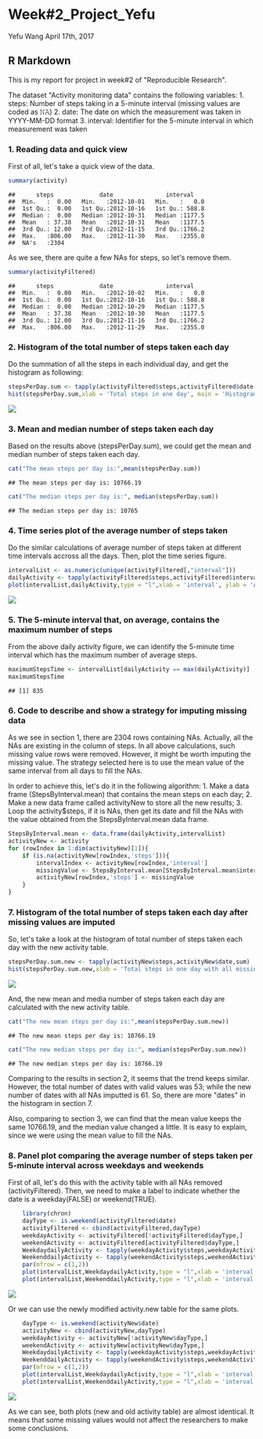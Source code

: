 Week\#2\_Project\_Yefu
================
Yefu Wang
April 17th, 2017

R Markdown
----------

This is my report for project in week\#2 of "Reproducible Research".

The dataset "Activity monitoring data" contains the following variables: 1. steps: Number of steps taking in a 5-minute interval (missing values are coded as 𝙽𝙰) 2. date: The date on which the measurement was taken in YYYY-MM-DD format 3. interval: Identifier for the 5-minute interval in which measurement was taken

### 1. Reading data and quick view

First of all, let's take a quick view of the data.

``` r
summary(activity)
```

    ##      steps             date               interval     
    ##  Min.   :  0.00   Min.   :2012-10-01   Min.   :   0.0  
    ##  1st Qu.:  0.00   1st Qu.:2012-10-16   1st Qu.: 588.8  
    ##  Median :  0.00   Median :2012-10-31   Median :1177.5  
    ##  Mean   : 37.38   Mean   :2012-10-31   Mean   :1177.5  
    ##  3rd Qu.: 12.00   3rd Qu.:2012-11-15   3rd Qu.:1766.2  
    ##  Max.   :806.00   Max.   :2012-11-30   Max.   :2355.0  
    ##  NA's   :2304

As we see, there are quite a few NAs for steps, so let's remove them.

``` r
summary(activityFiltered)
```

    ##      steps             date               interval     
    ##  Min.   :  0.00   Min.   :2012-10-02   Min.   :   0.0  
    ##  1st Qu.:  0.00   1st Qu.:2012-10-16   1st Qu.: 588.8  
    ##  Median :  0.00   Median :2012-10-29   Median :1177.5  
    ##  Mean   : 37.38   Mean   :2012-10-30   Mean   :1177.5  
    ##  3rd Qu.: 12.00   3rd Qu.:2012-11-16   3rd Qu.:1766.2  
    ##  Max.   :806.00   Max.   :2012-11-29   Max.   :2355.0

### 2. Histogram of the total number of steps taken each day

Do the summation of all the steps in each individual day, and get the histogram as following:

``` r
stepsPerDay.sum <- tapply(activityFiltered$steps,activityFiltered$date,sum)
hist(stepsPerDay.sum,xlab = 'Total steps in one day', main = 'Histogram of totals steps in one day')
```

![](TestResult_files/figure-markdown_github/histogram-1.png)

### 3. Mean and median number of steps taken each day

Based on the results above (stepsPerDay.sum), we could get the mean and median number of steps taken each day.

``` r
cat("The mean steps per day is:",mean(stepsPerDay.sum))
```

    ## The mean steps per day is: 10766.19

``` r
cat("The median steps per day is:", median(stepsPerDay.sum))
```

    ## The median steps per day is: 10765

### 4. Time series plot of the average number of steps taken

Do the similar calculations of average number of steps taken at different time intervals accross all the days. Then, plot the time series figure.

``` r
intervalList <- as.numeric(unique(activityFiltered[,"interval"]))
dailyActivity <- tapply(activityFiltered$steps,activityFiltered$interval,mean)
plot(intervalList,dailyActivity,type = "l",xlab = 'interval', ylab = 'Average steps', main = 'Daily Activity_Steps')
```

![](TestResult_files/figure-markdown_github/timeSeriesOfSteps-1.png)

### 5. The 5-minute interval that, on average, contains the maximum number of steps

From the above daily activity figure, we can identify the 5-minute time interval which has the maximum number of average steps.

``` r
maximumStepsTime <- intervalList[dailyActivity == max(dailyActivity)]
maximumStepsTime
```

    ## [1] 835

### 6. Code to describe and show a strategy for imputing missing data

As we see in section 1, there are 2304 rows containing NAs. Actually, all the NAs are existing in the column of steps. In all above calculations, such missing value rows were removed. However, it might be worth imputing the missing value. The strategy selected here is to use the mean value of the same interval from all days to fill the NAs.

In order to achieve this, let's do it in the following algorithm: 1. Make a data frame (StepsByInterval.mean) that contains the mean steps on each day; 2. Make a new data frame called activityNew to store all the new results; 3. Loop the activity$steps, if it is NAs, then get its date and fill the NAs with the value obtained from the StepsByInterval.mean data frame.

``` r
StepsByInterval.mean <- data.frame(dailyActivity,intervalList)
activityNew <- activity
for (rowIndex in 1:dim(activityNew)[1]){
    if (is.na(activityNew[rowIndex,'steps'])){
        intervalIndex <- activityNew[rowIndex,'interval']
        missingValue <- StepsByInterval.mean[StepsByInterval.mean$intervalList == intervalIndex,'dailyActivity']
        activityNew[rowIndex,'steps'] <- missingValue
    }
}
```

### 7. Histogram of the total number of steps taken each day after missing values are imputed

So, let's take a look at the histogram of total number of steps taken each day with the new activity table.

``` r
stepsPerDay.sum.new <- tapply(activityNew$steps,activityNew$date,sum)
hist(stepsPerDay.sum.new,xlab = 'Total steps in one day with all missing values imputed', main = 'New histogram of totals steps in one day with all missing values imputed')
```

![](TestResult_files/figure-markdown_github/newHistogram-1.png)

And, the new mean and media number of steps taken each day are calculated with the new activity table.

``` r
cat("The new mean steps per day is:",mean(stepsPerDay.sum.new))
```

    ## The new mean steps per day is: 10766.19

``` r
cat("The new median steps per day is:", median(stepsPerDay.sum.new))
```

    ## The new median steps per day is: 10766.19

Comparing to the results in section 2, it seems that the trend keeps similar. However, the total number of dates with valid values was 53; while the new number of dates with all NAs imputted is 61. So, there are more "dates" in the histogram in section 7.

Also, comparing to section 3, we can find that the mean value keeps the same 10766.19, and the median value changed a little. It is easy to explain, since we were using the mean value to fill the NAs.

### 8. Panel plot comparing the average number of steps taken per 5-minute interval across weekdays and weekends

First of all, let's do this with the activity table with all NAs removed (activityFiltered). Then, we need to make a label to indicate whether the date is a weekday(FALSE) or weekend(TRUE).

``` r
    library(chron)
    dayType <- is.weekend(activityFiltered$date)
    activityFiltered <- cbind(activityFiltered,dayType)
    weekdayActivity <- activityFiltered[!activityFiltered$dayType,]
    weekendActivity <- activityFiltered[activityFiltered$dayType,]
    WeekdaydailyActivity <- tapply(weekdayActivity$steps,weekdayActivity$interval,mean)
    WeekenddailyActivity <- tapply(weekendActivity$steps,weekendActivity$interval,mean)
    par(mfrow = c(1,2))
    plot(intervalList,WeekdaydailyActivity,type = "l",xlab = 'interval', ylab = 'Average steps', main = 'Weekday Daily Activity_Steps')
    plot(intervalList,WeekenddailyActivity,type = "l",xlab = 'interval', ylab = 'Average steps', main = 'Weekend Daily Activity_Steps')
```

![](TestResult_files/figure-markdown_github/weekday%20vs.%20weekend-1.png)

Or we can use the newly modified activity.new table for the same plots.

``` r
    dayType <- is.weekend(activityNew$date)
    activityNew <- cbind(activityNew,dayType)
    weekdayActivity <- activityNew[!activityNew$dayType,]
    weekendActivity <- activityNew[activityNew$dayType,]
    WeekdaydailyActivity <- tapply(weekdayActivity$steps,weekdayActivity$interval,mean)
    WeekenddailyActivity <- tapply(weekendActivity$steps,weekendActivity$interval,mean)
    par(mfrow = c(1,2))
    plot(intervalList,WeekdaydailyActivity,type = "l",xlab = 'interval', ylab = 'Average steps', main = 'New Weekday Daily Activity_Steps')
    plot(intervalList,WeekenddailyActivity,type = "l",xlab = 'interval', ylab = 'Average steps', main = 'New Weekend Daily Activity_Steps')
```

![](TestResult_files/figure-markdown_github/weekday%20vs.%20weekend%20new-1.png)

As we can see, both plots (new and old activity table) are almost identical. It means that some missing values would not affect the researchers to make some conclusions.
